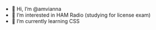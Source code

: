 - 👋 Hi, I’m @amvianna
- 👀 I’m interested in HAM Radio (studying for license exam)
- 🌱 I’m currently learning CSS

<!---
amvianna/amvianna is a ✨ special ✨ repository because its `README.md` (this file) appears on your GitHub profile.
You can click the Preview link to take a look at your changes.
--->
